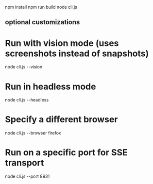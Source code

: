 npm install
npm run build
node cli.js

## optional customizations
# Run with vision mode (uses screenshots instead of snapshots)
node cli.js --vision

# Run in headless mode
node cli.js --headless

# Specify a different browser
node cli.js --browser firefox

# Run on a specific port for SSE transport
node cli.js --port 8931